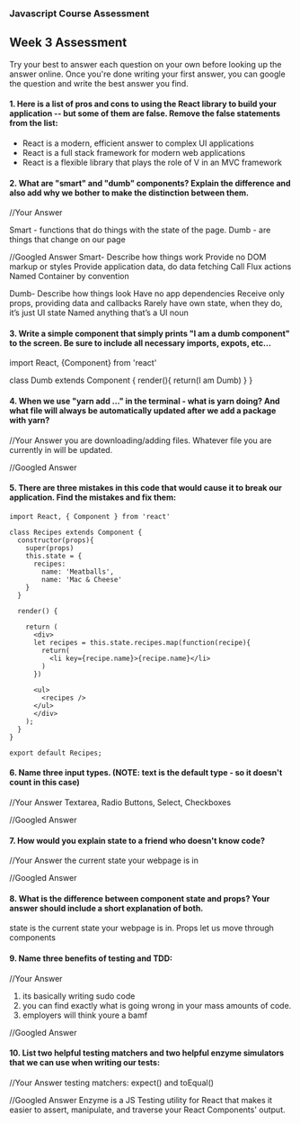 ### Javascript Course Assessment

## Week 3 Assessment

Try your best to answer each question on your own before looking up the answer online. Once you're done writing your first answer, you can google the question and write the best answer you find.

#### 1. Here is a list of pros and cons to using the React library to build your application -- but some of them are false. Remove the false statements from the list:
- React is a modern, efficient answer to complex UI applications
- React is a full stack framework for modern web applications
- React is a flexible library that plays the role of V in an MVC framework


 #### 2. What are "smart" and "dumb" components? Explain the difference and also add why we bother to make the distinction between them.


 //Your Answer

 Smart - functions that do things with the state of the page.
 Dumb - are things that change on our page

 //Googled Answer
 Smart-
  Describe how things work
  Provide no DOM markup or styles
  Provide application data, do data fetching
  Call Flux actions
  Named Container by convention

Dumb-
  Describe how things look
  Have no app dependencies
  Receive only props, providing data and callbacks
  Rarely have own state, when they do, it’s just UI state
  Named anything that’s a UI noun


#### 3. Write a simple component that simply prints "I am a dumb component" to the screen. Be sure to include all necessary imports, expots, etc...
import React, {Component} from 'react'

class Dumb extends Component {
  render(){
    return(I am Dumb)
  }
}

#### 4. When we use "yarn add ..." in the terminal - what is yarn doing? And what file will always be automatically updated after we add a package with yarn?


 //Your Answer
 you are downloading/adding files. Whatever file you are currently in will be updated.

 //Googled Answer


#### 5. There are three mistakes in this code that would cause it to break our application. Find the mistakes and fix them:

    import React, { Component } from 'react'

    class Recipes extends Component {
      constructor(props){
        super(props)
        this.state = {
          recipes:
            name: 'Meatballs',
            name: 'Mac & Cheese'
        }
      }

      render() {

        return (
          <div>
          let recipes = this.state.recipes.map(function(recipe){
            return(
              <li key={recipe.name}>{recipe.name}</li>
            )
          })

          <ul>
            <recipes />
          </ul>
          </div>
        );
      }
    }

    export default Recipes;

#### 6. Name three input types. (NOTE: text is the default type - so it doesn't count in this case)

 //Your Answer
 Textarea, Radio Buttons, Select, Checkboxes

 //Googled Answer


 #### 7. How would you explain state to a friend who doesn't know code?

 //Your Answer
the current state your webpage is in

 //Googled Answer


 #### 8. What is the difference between component state and props? Your answer should include a short explanation of both.
 state is the current state your webpage is in. Props let us move through components

 #### 9. Name three benefits of testing and TDD:


 //Your Answer
 1. its basically writing sudo code
 2. you can find exactly what is going wrong in your mass amounts of code.
 3. employers will think youre a bamf

 //Googled Answer


#### 10. List two helpful testing matchers and two helpful enzyme simulators that we can use when writing our tests:


 //Your Answer
 testing matchers: expect() and toEqual()


 //Googled Answer
 Enzyme is a JS Testing utility for React that makes it easier to assert, manipulate, and traverse your React Components' output.
